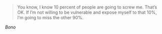 > You know, I know 10 percent of people are going to screw me. That’s OK. If I’m not willing to be vulnerable and expose myself to that 10%, I’m going to miss the other 90%.

*Bono*